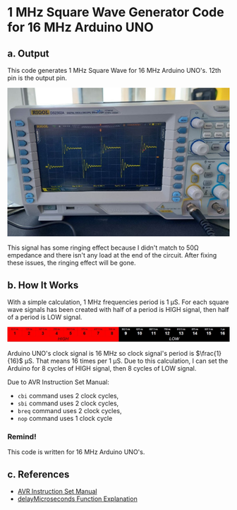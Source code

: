 # 1 MHz Square Wave Generator Code for 16 MHz Arduino UNO 

## a. Output
This code generates 1 MHz Square Wave for 16 MHz Arduino UNO's. 12th pin is the output pin. 

![Arduino UNO output](images/a.jpg)

This signal has some ringing effect because I didn't match to 50Ω empedance and there isn't any load at the end of the circuit. After fixing these issues, the ringing effect will be gone.

## b. How It Works
With a simple calculation, 1 MHz frequencies period is 1 µS. For each square wave signals has been created with half of a period is HIGH signal, then half of a period is LOW signal. 

![Frequency Calculation](images/b.jpg)

Arduino UNO's clock signal is 16 MHz so clock signal's period is $\frac{1}{16}$ µS. That means 16 times per 1 µS. Due to this calculation, I can set the Arduino for 8 cycles of HIGH signal, then 8 cycles of LOW signal.

Due to AVR Instruction Set Manual:
- `cbi` command uses 2 clock cycles,
- `sbi` command uses 2 clock cycles,
- `breq` command uses 2 clock cycles,
- `nop` command uses 1 clock cycle

### Remind!

This code is written for 16 MHz Arduino UNO's.

## c. References
- [AVR Instruction Set Manual](http://ww1.microchip.com/downloads/en/devicedoc/atmel-0856-avr-instruction-set-manual.pdf)
- [delayMicroseconds Function Explanation](https://electronics.stackexchange.com/a/84782)
